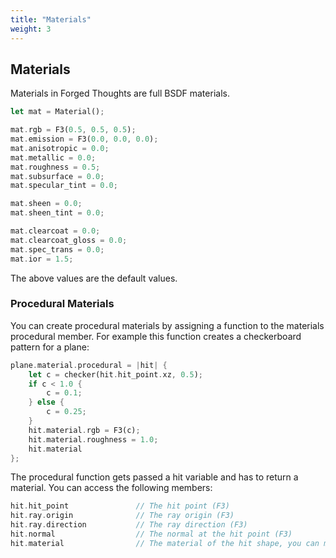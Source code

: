 ```yaml
---
title: "Materials"
weight: 3
---
```


## Materials

Materials in Forged Thoughts are full BSDF materials.

```rust
let mat = Material();

mat.rgb = F3(0.5, 0.5, 0.5);
mat.emission = F3(0.0, 0.0, 0.0);
mat.anisotropic = 0.0;
mat.metallic = 0.0;
mat.roughness = 0.5;
mat.subsurface = 0.0;
mat.specular_tint = 0.0;

mat.sheen = 0.0;
mat.sheen_tint = 0.0;

mat.clearcoat = 0.0;
mat.clearcoat_gloss = 0.0;
mat.spec_trans = 0.0;
mat.ior = 1.5;
```

The above values are the default values.

### Procedural Materials

You can create procedural materials by assigning a function to the materials procedural member. For example this function creates a checkerboard pattern for a plane:

```rust
plane.material.procedural = |hit| {
    let c = checker(hit.hit_point.xz, 0.5);
    if c < 1.0 {
        c = 0.1;
    } else {
        c = 0.25;
    }
    hit.material.rgb = F3(c);
    hit.material.roughness = 1.0;
    hit.material
};
```

The procedural function gets passed a hit variable and has to return a material. You can access the following members:

```rust
hit.hit_point               // The hit point (F3)
hit.ray.origin              // The ray origin (F3)
hit.ray.direction           // The ray direction (F3)
hit.normal                  // The normal at the hit point (F3)
hit.material                // The material of the hit shape, you can modify it but have to return the material
```
